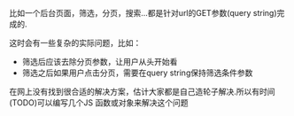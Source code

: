 比如一个后台页面，筛选，分页，搜索...都是针对url的GET参数(query string)完成的.

这时会有一些复杂的实际问题，比如：

- 筛选后应该去除分页参数，让用户从头开始看
- 筛选之后如果用户点击分页，需要在query string保持筛选条件参数

在网上没有找到很合适的解决方案，估计大家都是自己造轮子解决.所以有时间(TODO)可以编写几个JS
函数或对象来解决这个问题
